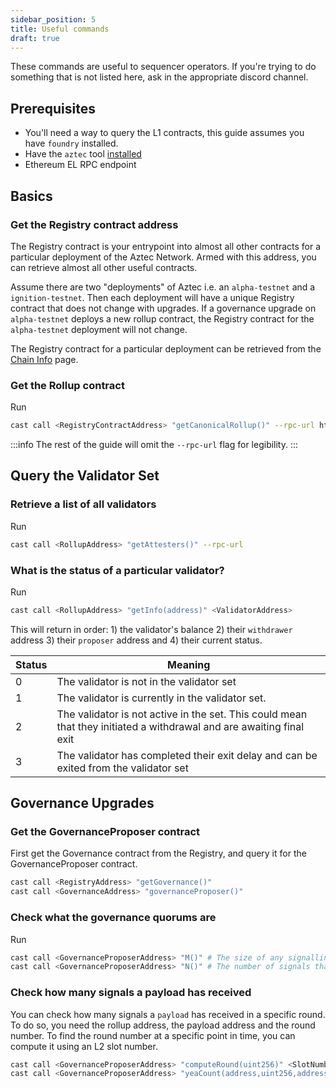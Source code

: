 ```yaml
---
sidebar_position: 5
title: Useful commands
draft: true
---
```


These commands are useful to sequencer operators. If you're trying to do something that is not listed here, ask in the appropriate discord channel.

## Prerequisites

- You'll need a way to query the L1 contracts, this guide assumes you have `foundry` installed.
- Have the `aztec` tool [installed](../../developers/getting_started.md#install-the-sandbox)
- Ethereum EL RPC endpoint

## Basics

### Get the Registry contract address

The Registry contract is your entrypoint into almost all other contracts for a particular deployment of the Aztec Network. Armed with this address, you can retrieve almost all other useful contracts.

Assume there are two "deployments" of Aztec i.e. an `alpha-testnet` and a `ignition-testnet`. Then each deployment will have a unique Registry contract that does not change with upgrades. If a governance upgrade on `alpha-testnet` deploys a new rollup contract, the Registry contract for the `alpha-testnet` deployment will not change.

The Registry contract for a particular deployment can be retrieved from the [Chain Info](../..link) page.

### Get the Rollup contract

Run

```bash
cast call <RegistryContractAddress> "getCanonicalRollup()" --rpc-url https://example.com
```

:::info
The rest of the guide will omit the `--rpc-url` flag for legibility.
:::

## Query the Validator Set

### Retrieve a list of all validators

Run

```bash
cast call <RollupAddress> "getAttesters()" --rpc-url
```

### What is the status of a particular validator?

Run

```bash
cast call <RollupAddress> "getInfo(address)" <ValidatorAddress>
```

This will return in order: 1) the validator's balance 2) their `withdrawer` address 3) their `proposer` address and 4) their current status.

| Status | Meaning                                                                                                              |
| ------ | -------------------------------------------------------------------------------------------------------------------- |
| 0      | The validator is not in the validator set                                                                            |
| 1      | The validator is currently in the validator set.                                                                     |
| 2      | The validator is not active in the set. This could mean that they initiated a withdrawal and are awaiting final exit |
| 3      | The validator has completed their exit delay and can be exited from the validator set                                |

## Governance Upgrades

### Get the GovernanceProposer contract

First get the Governance contract from the Registry, and query it for the GovernanceProposer contract.

```bash
cast call <RegistryAddress> "getGovernance()"
cast call <GovernanceAddress> "governanceProposer()"
```

### Check what the governance quorums are

Run

```bash
cast call <GovernanceProposerAddress> "M()" # The size of any signalling round in L2 blocks.
cast call <GovernanceProposerAddress> "N()" # The number of signals that must be received in any single signalling round.
```

### Check how many signals a payload has received

You can check how many signals a `payload` has received in a specific round. To do so, you need the rollup address, the payload address and the round number. To find the round number at a specific point in time, you can compute it using an L2 slot number.

```bash
cast call <GovernanceProposerAddress> "computeRound(uint256)" <SlotNumber> # returns a round number (in hex)
cast call <GovernanceProposerAddress> "yeaCount(address,uint256,address)" <RollupAddress> <RoundNumber> <PayloadAddress> # round number should is an integer
```
